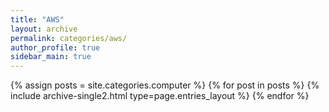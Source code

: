 ```yaml
---
title: "AWS"
layout: archive
permalink: categories/aws/
author_profile: true
sidebar_main: true
---
```



{% assign posts = site.categories.computer %}
{% for post in posts %} {% include archive-single2.html type=page.entries_layout %} {% endfor %}
